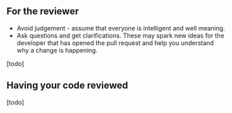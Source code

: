 ## For the reviewer

* Avoid judgement - assume that everyone is intelligent and well meaning.
* Ask questions and get clarifications.  These may spark new ideas for the
  developer that has opened the pull request and help you understand why a
  change is happening.

[todo]

## Having your code reviewed

[todo]
